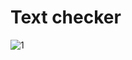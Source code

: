 # Text checker
![1](https://user-images.githubusercontent.com/109770902/189201294-d5ce6d1b-1588-4f74-a993-51c3140b88a5.PNG)
